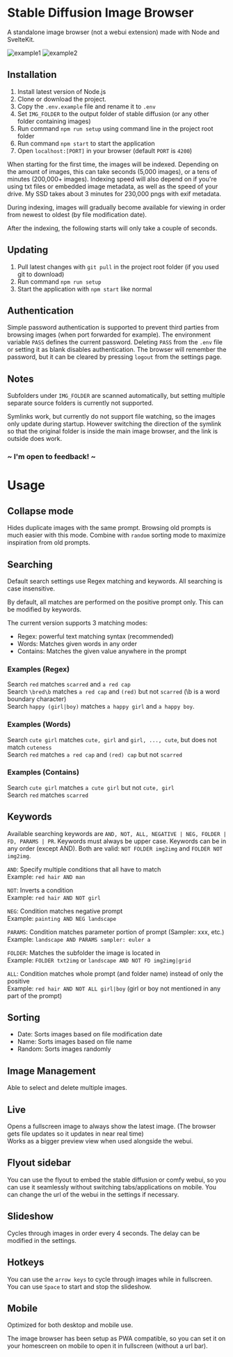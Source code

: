 # Stable Diffusion Image Browser

A standalone image browser (not a webui extension) made with Node and SvelteKit.

![example1](https://i.imgur.com/hcVQDZx.png)
![example2](https://i.imgur.com/963zv3L.png)

## Installation

1) Install latest version of Node.js
2) Clone or download the project.
3) Copy the `.env.example` file and rename it to `.env`
4) Set `IMG_FOLDER` to the output folder of stable diffusion (or any other folder containing images)
5) Run command `npm run setup` using command line in the project root folder
6) Run command `npm start` to start the application
7) Open `localhost:[PORT]` in your browser (default `PORT` is `4200`)

When starting for the first time, the images will be indexed. Depending on the amount of images, this can take seconds (5,000 images), or a tens of minutes (200,000+ images). Indexing speed will also depend on if you're using txt files or embedded image metadata, as well as the speed of your drive. My SSD takes about 3 minutes for 230,000 pngs with exif metadata.

During indexing, images will gradually become available for viewing in order from newest to oldest (by file modification date).

After the indexing, the following starts will only take a couple of seconds.

## Updating

1) Pull latest changes with `git pull` in the project root folder (if you used git to download)
2) Run command `npm run setup`
3) Start the application with `npm start` like normal

## Authentication

Simple password authentication is supported to prevent third parties from browsing images (when port forwarded for example).
The environment variable `PASS` defines the current password. Deleting `PASS` from the `.env` file or setting it as blank disables authentication.
The browser will remember the password, but it can be cleared by pressing `logout` from the settings page.

## Notes

Subfolders under `IMG_FOLDER` are scanned automatically, but setting multiple separate source folders is currently not supported.

Symlinks work, but currently do not support file watching, so the images only update during startup. However switching the direction of the symlink so that the original folder is inside the main image browser, and the link is outside does work.

### ~ I'm open to feedback! ~

# Usage
## Collapse mode
Hides duplicate images with the same prompt. Browsing old prompts is much easier with this mode. Combine with `random` sorting mode to maximize inspiration from old prompts.

## Searching

Default search settings use Regex matching and keywords. All searching is case insensitive.

By default, all matches are performed on the positive prompt only. This can be modified by keywords.

The current version supports 3 matching modes:
- Regex: powerful text matching syntax (recommended)
- Words: Matches given words in any order
- Contains: Matches the given value anywhere in the prompt

### Examples (Regex)
Search `red` matches `scarred` and `a red cap`  
Search `\bred\b` matches `a red cap` and `(red)` but not `scarred` (\b is a word boundary character)  
Search `happy (girl|boy)` matches `a happy girl` and `a happy boy`.

### Examples (Words)
Search `cute girl` matches `cute, girl` and `girl, ..., cute`, but does not match `cuteness`  
Search `red` matches `a red cap` and `(red) cap` but not `scarred`

### Examples (Contains)
Search `cute girl` matches `a cute girl` but not `cute, girl`  
Search `red` matches `scarred`

## Keywords

Available searching keywords are `AND, NOT, ALL, NEGATIVE | NEG, FOLDER | FD, PARAMS | PR`. Keywords must always be upper case. Keywords can be in any order (except AND). Both are valid: `NOT FOLDER img2img` and `FOLDER NOT img2img`.

`AND`: Specify multiple conditions that all have to match  
Example: `red hair AND man`

`NOT`: Inverts a condition  
Example: `red hair AND NOT girl`

`NEG`: Condition matches negative prompt  
Example: `painting AND NEG landscape`

`PARAMS`: Condition matches parameter portion of prompt (Sampler: xxx, etc.)  
Example: `landscape AND PARAMS sampler: euler a`

`FOLDER`: Matches the subfolder the image is located in  
Example: `FOLDER txt2img` or `landscape AND NOT FD img2img|grid`

`ALL`: Condition matches whole prompt (and folder name) instead of only the positive  
Example: `red hair AND NOT ALL girl|boy` (girl or boy not mentioned in any part of the prompt)

## Sorting
- Date: Sorts images based on file modification date
- Name: Sorts images based on file name
- Random: Sorts images randomly

## Image Management
Able to select and delete multiple images.

## Live
Opens a fullscreen image to always show the latest image. (The browser gets file updates so it updates in near real time)  
Works as a bigger preview view when used alongside the webui.

## Flyout sidebar
You can use the flyout to embed the stable diffusion or comfy webui, so you can use it seamlessly without switching tabs/applications on mobile.
You can change the url of the webui in the settings if necessary.

## Slideshow
Cycles through images in order every 4 seconds. The delay can be modified in the settings.

## Hotkeys
You can use the `arrow keys` to cycle through images while in fullscreen.  
You can use `Space` to start and stop the slideshow.

## Mobile
Optimized for both desktop and mobile use.

The image browser has been setup as PWA compatible, so you can set it on your homescreen on mobile to open it in fullscreen (without a url bar).
